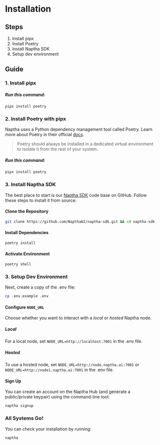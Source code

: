 # Installation

## Steps
1. Install pipx
2. Install Poetry
3. Install Naptha SDK
4. Setup dev environment

## Guide
### 1. Install pipx
##### Run this command:
```bash
pipx install poetry
```

### 2. Install Poetry with pipx
Naptha uses a Python dependency management tool called Poetry. Learn more about Poetry in their official [docs](https://python-poetry.org/docs).

> Poetry should always be installed in a dedicated virtual environment to isolate it from the rest of your system.

##### Run this command:
```bash
pipx install poetry
```

### 3. Install Naptha SDK
The best place to start is our [Naptha SDK](https://github.com/NapthaAI/naptha-sdk) code base on GitHub. Follow these steps to install it from source:

#### Clone the Repository
```bash
git clone https://github.com/NapthaAI/naptha-sdk.git && cd naptha-sdk
```
#### Install Dependencies
```bash
poetry install
```
#### Activate Environment
```bash
poetry shell
```

### 3. Setup Dev Environment
Next, create a copy of the .env file:

```bash
cp .env.example .env
```
#### Configure ```NODE_URL```
Choose whether you want to interact with a *local* or *hosted* Naptha node.

##### Local
For a local node, set ```NODE_URL=http://localhost:7001``` in the .env file.

##### Hosted
To use a hosted node, set ```NODE_URL=http://node.naptha.ai:7001``` or ```NODE_URL=http://node1.naptha.ai:7001``` in the .env file.

#### Sign Up

You can create an account on the Naptha Hub (and generate a public/private keypair) using the command-line tool:

```bash
naptha signup
```

### All Systems Go!
You can check your installation by running:

```bash
naptha
```
